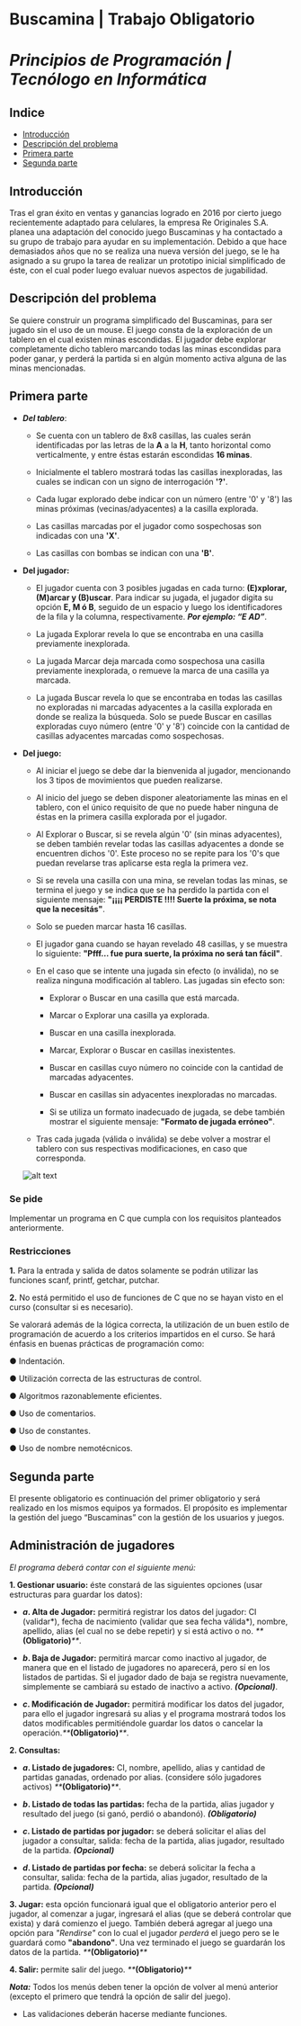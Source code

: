 # Buscamina | Trabajo Obligatorio

# _Principios de Programación | Tecnólogo en Informática_

## Indice

-   [Introducción](#introduccion)
-   [Descripción del problema](#descripcion-del-problema)
-   [Primera parte](#primera-parte)
-   [Segunda parte](#segunda-parte)

## Introducción

Tras el gran éxito en ventas y ganancias logrado en 2016 por cierto juego recientemente
adaptado para celulares, la empresa Re Originales S.A. planea una adaptación del
conocido juego Buscaminas y ha contactado a su grupo de trabajo para ayudar en su
implementación.
Debido a que hace demasiados años que no se realiza una nueva versión del juego, se le
ha asignado a su grupo la tarea de realizar un prototipo inicial simplificado de éste, con
el cual poder luego evaluar nuevos aspectos de jugabilidad.

## Descripción del problema

Se quiere construir un programa simplificado del Buscaminas, para ser jugado sin el uso
de un mouse.
El juego consta de la exploración de un tablero en el cual existen minas escondidas.
El jugador debe explorar completamente dicho tablero marcando todas las minas
escondidas para poder ganar, y perderá la partida si en algún momento activa alguna de
las minas mencionadas.

## Primera parte

-   **_Del tablero_**:

    -   Se cuenta con un tablero de 8x8 casillas, las cuales serán identificadas por las
        letras de la **A** a la **H**, tanto horizontal como verticalmente, y entre éstas estarán
        escondidas **16 minas**.

    -   Inicialmente el tablero mostrará todas las casillas inexploradas, las cuales se
        indican con un signo de interrogación **'?'**.

    -   Cada lugar explorado debe indicar con un número (entre '0' y '8') las minas
        próximas (vecinas/adyacentes) a la casilla explorada.

    -   Las casillas marcadas por el jugador como sospechosas son indicadas con una **'X'**.

    -   Las casillas con bombas se indican con una **'B'**.

-   **Del jugador:**

    -   El jugador cuenta con 3 posibles jugadas en cada turno: **(E)xplorar, (M)arcar y (B)uscar**. Para indicar su jugada, el jugador digita su opción **E, M ó B**, seguido de un espacio y luego los identificadores de la fila y la columna, respectivamente. _**Por ejemplo: “E AD”**_.

    -   La jugada Explorar revela lo que se encontraba en una casilla previamente
        inexplorada.

    -   La jugada Marcar deja marcada como sospechosa una casilla previamente inexplorada, o remueve la marca de una casilla ya marcada.

    -   La jugada Buscar revela lo que se encontraba en todas las casillas no exploradas
        ni marcadas adyacentes a la casilla explorada en donde se realiza la búsqueda.
        Solo se puede Buscar en casillas exploradas cuyo número (entre '0' y '8') coincide con la cantidad de casillas adyacentes marcadas como sospechosas.

-   **Del juego:**

    -   Al iniciar el juego se debe dar la bienvenida al jugador, mencionando los 3 tipos de movimientos que pueden realizarse.

    -   Al inicio del juego se deben disponer aleatoriamente las minas en el tablero, con el único requisito de que no puede haber ninguna de éstas en la primera casilla explorada por el jugador.

    -   Al Explorar o Buscar, si se revela algún '0' (sin minas adyacentes), se deben también revelar todas las casillas adyacentes a donde se encuentren dichos '0'. Este proceso no se repite para los '0's que puedan revelarse tras aplicarse esta regla la primera vez.

    -   Si se revela una casilla con una mina, se revelan todas las minas, se termina el juego y se indica que se ha perdido la partida con el siguiente mensaje: **"¡¡¡¡ PERDISTE !!!! Suerte la próxima, se nota que la necesitás"**.

    -   Solo se pueden marcar hasta 16 casillas.

    -   El jugador gana cuando se hayan revelado 48 casillas, y se muestra lo siguiente: **"Pfff… fue pura suerte, la próxima no será tan fácil"**.

    -   En el caso que se intente una jugada sin efecto (o inválida), no se realiza ninguna modificación al tablero. Las jugadas sin efecto son:

        -   Explorar o Buscar en una casilla que está marcada.
        -   Marcar o Explorar una casilla ya explorada.
        -   Buscar en una casilla inexplorada.

        -   Marcar, Explorar o Buscar en casillas inexistentes.

        -   Buscar en casillas cuyo número no coincide con la cantidad de marcadas adyacentes.

        -   Buscar en casillas sin adyacentes inexploradas no marcadas.

        -   Si se utiliza un formato inadecuado de jugada, se debe también mostrar el siguiente mensaje: **"Formato de jugada erróneo"**.

    -   Tras cada jugada (válida o inválida) se debe volver a mostrar el tablero con sus respectivas modificaciones, en caso que corresponda.

    ![alt text](image.png)

### Se pide

Implementar un programa en C que cumpla con los requisitos planteados anteriormente.

### Restricciones

**1.** Para la entrada y salida de datos solamente se podrán utilizar las funciones scanf, printf, getchar, putchar.

**2.** No está permitido el uso de funciones de C que no se hayan visto en el curso (consultar si es necesario).

Se valorará además de la lógica correcta, la utilización de un buen estilo de
programación de acuerdo a los criterios impartidos en el curso. Se hará énfasis en
buenas prácticas de programación como:

● Indentación.

● Utilización correcta de las estructuras de control.

● Algoritmos razonablemente eficientes.

● Uso de comentarios.

● Uso de constantes.

● Uso de nombre nemotécnicos.

## Segunda parte

El presente obligatorio es continuación del primer obligatorio y será realizado en los
mismos equipos ya formados.
El propósito es implementar la gestión del juego “Buscaminas” con la gestión de los
usuarios y juegos.

## Administración de jugadores

_El programa deberá contar con el siguiente menú:_

**1. Gestionar usuario:** éste constará de las siguientes opciones (usar estructuras para guardar los datos):

-   **_a_. Alta de Jugador:** permitirá registrar los datos del jugador: CI (validar*), fecha de nacimiento (validar que sea fecha válida*), nombre, apellido, alias (el cual no se debe repetir) y si está activo o no. _\*\*_**(Obligatorio)**_\*\*_.

-   **_b_. Baja de Jugador:** permitirá marcar como inactivo al jugador, de manera que
    en el listado de jugadores no aparecerá, pero sí en los listados de partidas. Si el jugador dado de baja se registra nuevamente, simplemente se cambiará su estado de inactivo a activo. _**(Opcional)**_.

-   **_c_. Modificación de Jugador:** permitirá modificar los datos del jugador, para
    ello el jugador ingresará su alias y el programa mostrará todos los datos modificables permitiéndole guardar los datos o cancelar la operación._\*\*_**(Obligatorio)**_\*\*_.

**2. Consultas:**

-   **_a_. Listado de jugadores:** CI, nombre, apellido, alias y cantidad de partidas ganadas, ordenado por alias. (considere sólo jugadores activos) _\*\*_**(Obligatorio)**_\*\*_.

-   **_b_. Listado de todas las partidas:** fecha de la partida, alias jugador y resultado del juego (si ganó, perdió o abandonó). _**(Obligatorio)**_

-   **_c_. Listado de partidas por jugador:** se deberá solicitar el alias del jugador a consultar, salida: fecha de la partida, alias jugador, resultado de la partida. _**(Opcional)**_

-   **_d_. Listado de partidas por fecha:** se deberá solicitar la fecha a consultar, salida: fecha de la partida, alias jugador, resultado de la partida. _**(Opcional)**_

**3. Jugar:** esta opción funcionará igual que el obligatorio anterior pero el jugador, al comenzar a jugar, ingresará el alias (que se deberá controlar que exista) y dará comienzo el juego. También deberá agregar al juego una opción para _"Rendirse"_ con lo cual el jugador _perderá_ el juego pero se le guardará como **"abandono"**. Una vez terminado el juego se guardarán los datos de la partida. _\*\*_**(Obligatorio)**_\*\*_

**4. Salir:** permite salir del juego. _\*\*_**(Obligatorio)**_\*\*_

_**Nota:**_
Todos los menús deben tener la opción de volver al menú anterior (excepto el primero
que tendrá la opción de salir del juego).

-   Las validaciones deberán hacerse mediante funciones.

